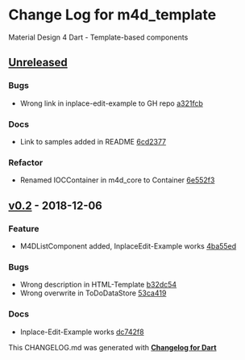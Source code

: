 # Change Log for m4d_template
Material Design 4 Dart - Template-based components

## [Unreleased](http://github.com/mikemitterer/m4d_template/compare/v0.2...HEAD)

### Bugs
* Wrong link in inplace-edit-example to GH repo [a321fcb](https://github.com/mikemitterer/m4d_template/commit/a321fcb8e04068367496ff0f7de5c50739c03c5d)

### Docs
* Link to samples added in README [6cd2377](https://github.com/mikemitterer/m4d_template/commit/6cd23773b85b45b1a3b380d232283fe630982c60)

### Refactor
* Renamed IOCContainer in m4d_core to Container [6e552f3](https://github.com/mikemitterer/m4d_template/commit/6e552f37d7e30d9b58cc6611e010fa02f1312e50)

## [v0.2](http://github.com/mikemitterer/m4d_template/compare/v0.1...v0.2) - 2018-12-06

### Feature
* M4DListComponent added, InplaceEdit-Example works [4ba55ed](https://github.com/mikemitterer/m4d_template/commit/4ba55edaee4db005b4b1f0befdf47a9ba8d5d6ed)

### Bugs
* Wrong description in HTML-Template [b32dc54](https://github.com/mikemitterer/m4d_template/commit/b32dc548908a291d2526c1a28a0e2eec562389bf)
* Wrong overwrite in ToDoDataStore [53ca419](https://github.com/mikemitterer/m4d_template/commit/53ca419400b631f961f4557e11709804481f782a)

### Docs
* Inplace-Edit-Example works [dc742f8](https://github.com/mikemitterer/m4d_template/commit/dc742f810890750c5ff4c1b524c2c6af06af7337)


This CHANGELOG.md was generated with [**Changelog for Dart**](https://pub.dartlang.org/packages/changelog)
